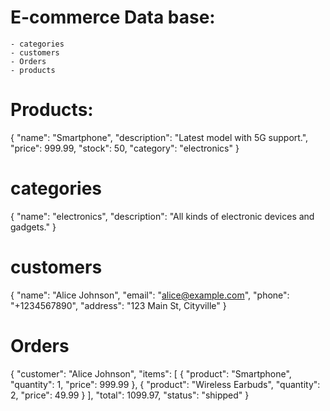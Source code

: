 # E-commerce Data base:
    - categories
    - customers
    - Orders
    - products


# Products:
{
  "name": "Smartphone",
  "description": "Latest model with 5G support.",
  "price": 999.99,
  "stock": 50,
  "category": "electronics"
}

# categories
{
  "name": "electronics",
  "description": "All kinds of electronic devices and gadgets."
}

# customers
{
  "name": "Alice Johnson",
  "email": "alice@example.com",
  "phone": "+1234567890",
  "address": "123 Main St, Cityville"
}

# Orders
{
  "customer": "Alice Johnson",
  "items": [
    {
      "product": "Smartphone",
      "quantity": 1,
      "price": 999.99
    },
    {
      "product": "Wireless Earbuds",
      "quantity": 2,
      "price": 49.99
    }
  ],
  "total": 1099.97,
  "status": "shipped"
}

